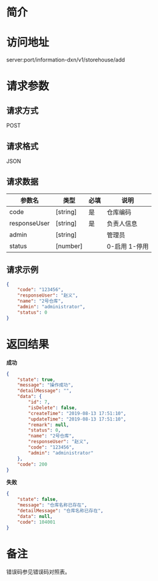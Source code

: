 # 简介

# 访问地址
server:port/information-dxn/v1/storehouse/add

# 请求参数

## 请求方式
POST

## 请求格式
JSON

## 请求数据
|参数名|类型|必填|说明|
|-|-|-|-|
|code|[string]|是|仓库编码|
|responseUser|[string]|是|负责人信息|
|admin|[string]||管理员|
|status|[number]||0-启用 1-停用|
## 请求示例
```json
{
    "code": "123456",
    "responseUser": "赵义",
    "name": "2号仓库",
    "admin": "administrator",
    "status": 0
}
```

# 返回结果
**成功**
```json
{
    "state": true,
    "message": "操作成功",
    "detailMessage": "",
    "data": {
        "id": 7,
        "isDelete": false,
        "createTime": "2019-08-13 17:51:10",
        "updateTime": "2019-08-13 17:51:10",
        "remark": null,
        "status": 0,
        "name": "2号仓库",
        "responseUser": "赵义",
        "code": "123456",
        "admin": "administrator"
    },
    "code": 200
}
```

**失败**
```json
{
    "state": false,
    "message": "仓库名称已存在",
    "detailMessage": "仓库名称已存在",
    "data": null,
    "code": 104001
}
```

# 备注
错误码参见错误码对照表。